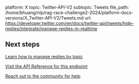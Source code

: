 platform: X
topic: Twitter-API-V2
subtopic: Tweets
file_path: /home/bhuang/nlp/rag-race-challenge2-2024/platform-docs-versions/X_Twitter-API-V2/Tweets.md
url: https://developer.twitter.com/en/docs/twitter-api/tweets/hide-replies/integrate/manage-replies-in-realtime

## Next steps

[Learn how to manage replies by topic](https://developer.twitter.com/en/docs/twitter-api/tweets/hide-replies/integrate/manage-replies-by-topic "Learn how to manage replies by topic")

[Visit the API Reference for this endpoint](https://developer.twitter.com/en/docs/twitter-api/tweets/hide-replies/api-reference "Visit the API Reference for this endpoint")

[Reach out to the community for help](https://twittercommunity.com/ "Reach out to the community for help")